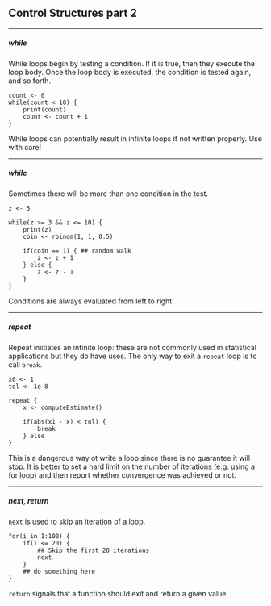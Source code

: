## Control Structures part 2

---

##### while
While loops begin by testing a condition. If it is true, then they execute the loop body. Once the loop body is executed, the condition is tested again, and so forth.

```
count <- 0
while(count < 10) {
    print(count)
    count <- count + 1
}
```
While loops can potentially result in infinite loops if not written properly. Use with care!

---

##### while
Sometimes there will be more than one condition in the test.

```
z <- 5

while(z >= 3 && z <= 10) {
    print(z)
    coin <- rbinom(1, 1, 0.5)
    
    if(coin == 1) { ## random walk
        z <- z + 1
    } else {
        z <- z - 1
    }
}
```

Conditions are always evaluated from left to right.

---

##### repeat
Repeat iniitiates an infinite loop: these are not commonly used in statistical applications but they do have uses. The only way to exit a `repeat` loop is to call `break`.

```
x0 <- 1
tol <- 1e-8

repeat {
    x <- computeEstimate()
    
    if(abs(x1 - x) < tol) {
        break
    } else
}
```

This is a dangerous way ot write a loop since there is no guarantee it will stop. It is better to set a hard limit on the number of iterations (e.g. using a for loop) and then report whether convergence was achieved or not.

---

##### next, return
`next` is used to skip an iteration of a loop.

```
for(i in 1:100) {
    if(i <= 20) {
        ## Skip the first 20 iterations
        next
    }
    ## do something here
}
```

`return` signals that a function should exit and return a given value.